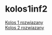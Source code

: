 # kolos1inf2
<a href='https://github.com/WelfareUnit/kolos1inf2/blob/main/main1.cpp'>Kolos 1 rozwiazany</a> <br>
<a href='https://github.com/WelfareUnit/kolos1inf2/blob/main/main2.cpp'>Kolos 2 rozwiazany</a>
